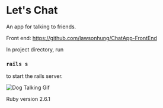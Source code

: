 # Let's Chat
An app for talking to friends.

Front end: https://github.com/lawsonhung/ChatApp-FrontEnd

In project directory, run 

### `rails s` 

to start the rails server.

![Dog Talking Gif](https://media.giphy.com/media/dtBi0s3hndz7q/giphy.gif)

Ruby version 2.6.1
